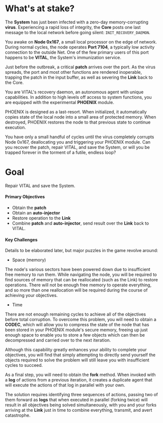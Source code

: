 # What's at stake?

The **System** has just been infected with a zero-day memory-corrupting **virus**. Experiencing a rapid loss of integrity, the **Core** posts one last message to the local network before going silent: `INIT_RECOVERY_DAEMON`.

You awake on **Node 0x167**, a small local processor on the edge of network. During normal cycles, the node operates **Port 7104**, a typically low activity connection to the outside Net. One of the few primary users of this port happens to be **VITAL**, the System's immunization service.

Just before the outbreak, a critical **patch** arrives over the port. As the virus spreads, the port and most other functions are rendered inoperable, trapping the patch in the input buffer, as well as severing the **Link** back to the Core.

You are VITAL's recovery daemon, an autonomous agent with unique capabilities. In addition to high levels off access to system functions, you are equipped with the experimental **PHOENIX** module.

PHOENIX is designed as a last-resort. When initialized, it automatically copies state of the local node into a small area of protected memory. When destroyed, PHOENIX restores the node to that previous state to continue execution.

You have only a small handful of cycles until the virus completely corrupts Node 0x167, deallocating you and triggering your PHOENIX module. Can you recover the patch, repair VITAL, and save the System, or will you be trapped forever in the torment of a futile, endless loop?

# Goal

Repair VITAL and save the System.

#### Primary Objectives

* Obtain the **patch**
* Obtain an **auto-injector**
* Restore operation to the **Link**
* Combine **patch** and **auto-injector**, send result over the **Link** back to VITAL.

#### Key Challenges

Details to be elaborated later, but major puzzles in the game revolve around:

* Space (memory)

The node's various sectors have been powered down due to insufficient free memory to run them. While navigating the node, you will be required to find sources of memory that can be reallocated (such as the Link) to restore operations. There will not be enough free memory to operate everything, and so more than one reallocation will be required during the course of achieving your objectives.

* Time

There are not enough remaining cycles to achieve all of the objectives before total corruption. To overcome this problem, you will need to obtain a **CODEC**, which will allow you to compress the state of the node that has been stored in your PHOENIX module's secure memory, freeing up just enough space to enable you to store a few objects which can then be decompressed and carried over to the next iteration.

Although this capability greatly enhances your ability to complete your objectives, you will find that simply attempting to directly send yourself the objects required to solve the problem will still leave you with insufficient cycles to succeed.

As a final step, you will need to obtain the **fork** method. When invoked with a **log** of actions from a previous iteration, it creates a duplicate agent that will execute the actions of that log in parallel with your own.

The solution requires identifying three sequences of actions, passing two of them forward as **logs** that when executed in parallel (forking twice) will result in all objectives being solved simultaneously, with you and your forks arriving at the **Link** just in time to combine everything, transmit, and avert catastrophe.
